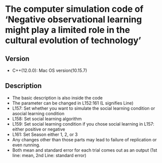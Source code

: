 # The computer simulation code of ‘Negative observational learning might play a limited role in the cultural evolution of technology’

## Version
+ C++(12.0.0): Mac OS version(10.15.7)
## Description
+ The basic description is also inside the code
+ The parameter can be changed in L152:161 (L signifies Line)
+ L157: Set whether you want to simulate the social learning condition or asocial learning condition 
+ L158: Set social learning algorithm
+ L159: Set social learning condition if you chose social learning in L157: either positive or negative
+ L161: Set Season either 1, 2, or 3
+ Any changes other than those parts may lead to failure of replication or even running.
+ Both mean and standard error for each trial comes out as an output (1st line: mean, 2nd Line: standard error)
